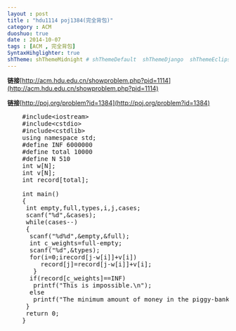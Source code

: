 ```yaml
---
layout : post
title : "hdu1114 poj1384(完全背包)"
category : ACM
duoshuo: true
date : 2014-10-07
tags : [ACM , 完全背包]
SyntaxHihglighter: true
shTheme: shThemeMidnight # shThemeDefault  shThemeDjango  shThemeEclipse  shThemeEmacs  shThemeFadeToGrey  shThemeMidnight  shThemeRDark
---
```


**链接**[http://acm.hdu.edu.cn/showproblem.php?pid=1114](http://acm.hdu.edu.cn/showproblem.php?pid=1114)

**链接**[http://poj.org/problem?id=1384](http://poj.org/problem?id=1384)

<!-- more -->

<pre class="brush: c; ">
	#include&lt;iostream&gt;
	#include&lt;cstdio&gt;
	#include&lt;cstdlib&gt;
	using namespace std;
	#define INF 6000000
	#define total 10000
	#define N 510
	int w[N];
	int v[N];
	int record[total];
	
	int main()
	{
	 int empty,full,types,i,j,cases;
	 scanf("%d",&cases);
	 while(cases--)
	 {
	  scanf("%d%d",&empty,&full);
	  int c_weights=full-empty;
	  scanf("%d",&types);
	  for(i=0;i<types;i++)
	   scanf("%d%d",&v[i],&w[i]);
	  for(i=0;i<=c_weights;i++)
	   record[i]=INF;
	  record[0]=0;
	  for(i=0;i<types;i++)
	   for(j=w[i];j<=c_weights;j++)
	   {
	    if(record[j]>record[j-w[i]]+v[i])
	     record[j]=record[j-w[i]]+v[i];
	   }
	  if(record[c_weights]==INF)
	   printf("This is impossible.\n");
	  else
	   printf("The minimum amount of money in the piggy-bank is %d.\n",record[c_weights]);
	 }
	 return 0;
	}
</pre>
